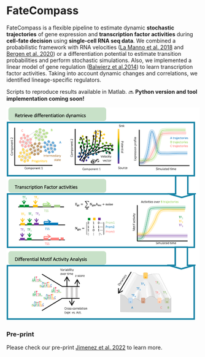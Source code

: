 # FateCompass

FateCompass is a flexible pipeline to estimate dynamic **stochastic trajectories** of gene expression and **transcription factor activities** during **cell-fate decision** using **single-cell RNA seq data**. We combined a probabilistic framework with RNA velocities ([La Manno et al. 2018](https://doi.org/10.1038/s41586-018-0414-6) and [Bergen et al. 2020](https://doi.org/10.1038/s41586-018-0414-6)) or a differentiation potential to estimate transition probabilities and perform stochastic simulations. Also, we implemented a linear model of gene regulation ([Balwierz et al.2014](http://www.genome.org/cgi/doi/10.1101/gr.169508.113)) to learn transcription factor activities. Taking into account dynamic changes and correlations, we identified lineage-specific regulators. 

Scripts to reproduce results available in Matlab. 
:soon: **Python version and tool implementation coming soon!**

![](images/fatecompass.png)

### Pre-print

Please check our pre-print [Jimenez et al. 2022](https://doi.org/10.1101/2022.04.01.486696) to learn more. 
